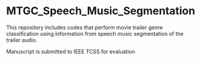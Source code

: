 # MTGC_Speech_Music_Segmentation
This repository includes codes that perform movie trailer genre classification using information from speech music segmentation of the trailer audio.

Manuscript is submitted to IEEE TCSS for evaluation
